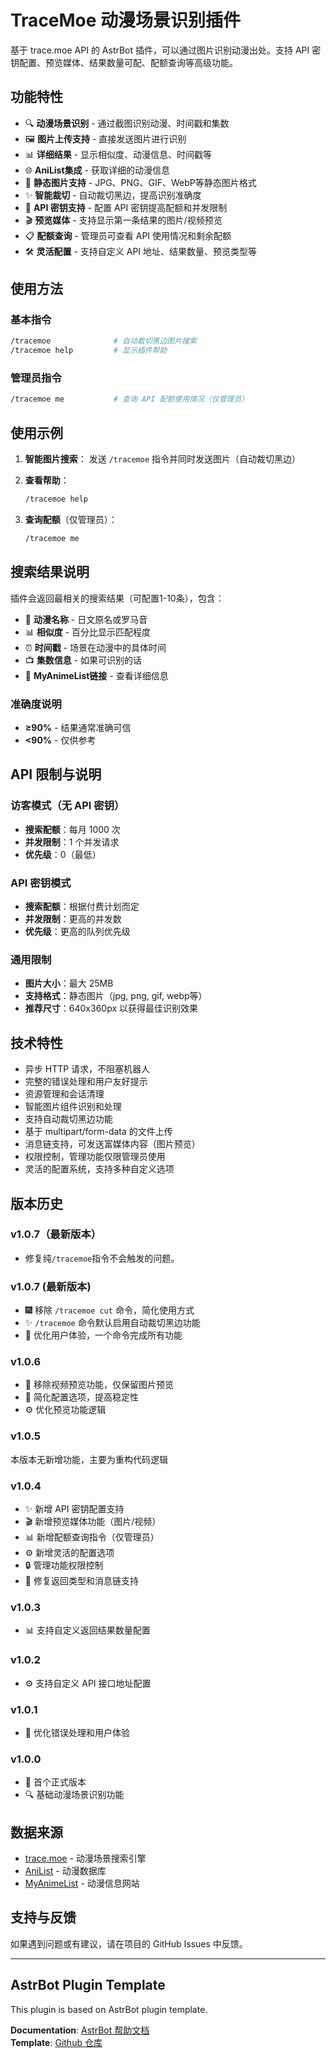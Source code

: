 # TraceMoe 动漫场景识别插件

基于 trace.moe API 的 AstrBot 插件，可以通过图片识别动漫出处。支持 API 密钥配置、预览媒体、结果数量可配、配额查询等高级功能。

## 功能特性

- 🔍 **动漫场景识别** - 通过截图识别动漫、时间戳和集数
- 🖼️ **图片上传支持** - 直接发送图片进行识别  
- 📊 **详细结果** - 显示相似度、动漫信息、时间戳等
- 🌐 **AniList集成** - 获取详细的动漫信息
- 📱 **静态图片支持** - JPG、PNG、GIF、WebP等静态图片格式
- ✨ **智能裁切** - 自动裁切黑边，提高识别准确度
- 🔑 **API 密钥支持** - 配置 API 密钥提高配额和并发限制
- 🎬 **预览媒体** - 支持显示第一条结果的图片/视频预览
- 📋 **配额查询** - 管理员可查看 API 使用情况和剩余配额
- 🛠️ **灵活配置** - 支持自定义 API 地址、结果数量、预览类型等

## 使用方法

### 基本指令

```bash
/tracemoe              # 自动裁切黑边图片搜索
/tracemoe help         # 显示插件帮助
```

### 管理员指令

```bash
/tracemoe me           # 查询 API 配额使用情况（仅管理员）
```

## 使用示例

1. **智能图片搜索**：
   发送 `/tracemoe` 指令并同时发送图片（自动裁切黑边）

2. **查看帮助**：
   ```bash
   /tracemoe help
   ```

3. **查询配额**（仅管理员）：
   ```bash
   /tracemoe me
   ```

## 搜索结果说明

插件会返回最相关的搜索结果（可配置1-10条），包含：

- 🎌 **动漫名称** - 日文原名或罗马音
- 📊 **相似度** - 百分比显示匹配程度
- ⏰ **时间戳** - 场景在动漫中的具体时间
- 📺 **集数信息** - 如果可识别的话
- 🔗 **MyAnimeList链接** - 查看详细信息

### 准确度说明

- **≥90%** - 结果通常准确可信
- **<90%** - 仅供参考

## API 限制与说明

### 访客模式（无 API 密钥）
- **搜索配额**：每月 1000 次
- **并发限制**：1 个并发请求
- **优先级**：0（最低）

### API 密钥模式
- **搜索配额**：根据付费计划而定
- **并发限制**：更高的并发数
- **优先级**：更高的队列优先级

### 通用限制
- **图片大小**：最大 25MB  
- **支持格式**：静态图片（jpg, png, gif, webp等）
- **推荐尺寸**：640x360px 以获得最佳识别效果

## 技术特性

- 异步 HTTP 请求，不阻塞机器人
- 完整的错误处理和用户友好提示
- 资源管理和会话清理
- 智能图片组件识别和处理
- 支持自动裁切黑边功能
- 基于 multipart/form-data 的文件上传
- 消息链支持，可发送富媒体内容（图片预览）
- 权限控制，管理功能仅限管理员使用
- 灵活的配置系统，支持多种自定义选项

## 版本历史

### v1.0.7（最新版本）

- 修复纯`/tracemoe`指令不会触发的问题。

### v1.0.7 (最新版本)
- 🎆 移除 `/tracemoe cut` 命令，简化使用方式
- ✨ `/tracemoe` 命令默认启用自动裁切黑边功能
- 🚀 优化用户体验，一个命令完成所有功能

### v1.0.6
- 📝 移除视频预览功能，仅保留图片预览
- 🔧 简化配置选项，提高稳定性
- ⚙️ 优化预览功能逻辑

### v1.0.5

本版本无新增功能，主要为重构代码逻辑

### v1.0.4
- ✨ 新增 API 密钥配置支持
- 🎬 新增预览媒体功能（图片/视频）
- 📊 新增配额查询指令（仅管理员）
- ⚙️ 新增灵活的配置选项
- 🔒 管理功能权限控制
- 🐛 修复返回类型和消息链支持

### v1.0.3
- 📊 支持自定义返回结果数量配置

### v1.0.2
- ⚙️ 支持自定义 API 接口地址配置

### v1.0.1
- 🐛 优化错误处理和用户体验

### v1.0.0
- 🎉 首个正式版本
- 🔍 基础动漫场景识别功能

## 数据来源

- [trace.moe](https://trace.moe/) - 动漫场景搜索引擎
- [AniList](https://anilist.co/) - 动漫数据库
- [MyAnimeList](https://myanimelist.net/) - 动漫信息网站

## 支持与反馈

如果遇到问题或有建议，请在项目的 GitHub Issues 中反馈。

---

## AstrBot Plugin Template

This plugin is based on AstrBot plugin template.

**Documentation**: [AstrBot 帮助文档](https://docs.astrbot.app)  
**Template**: [Github 仓库](https://github.com/Soulter/helloworld)
